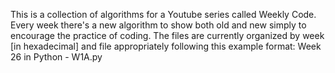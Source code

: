 This is a collection of algorithms for a Youtube series called Weekly Code. Every week there's a new algorithm to show both old and new simply to encourage the practice of coding. The files are currently organized by week [in hexadecimal] and file appropriately following this example format: Week 26 in Python - W1A.py  